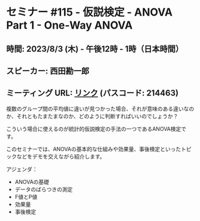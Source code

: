 # セミナー #115 - 仮説検定 - ANOVA Part 1 - One-Way ANOVA

## 時間: 2023/8/3 (木) - 午後12時 - 1時（日本時間）
## スピーカー: 西田勘一郎
## ミーティング URL: [リンク](https://us02web.zoom.us/j/331585134?pwd=VGVyeXBRWjFMT2hESFdhSU45Z2d0dz09) (パスコード: 214463)

複数のグループ間の平均値に違いが見つかった場合、それが意味のある違いなのか、それともたまたまなのか、どのように判断すればいいのでしょうか？

こういう場合に使えるのが統計的仮説検定の手法の一つであるANOVA検定です。

このセミナーでは、ANOVAの基本的な仕組みや効果量、事後検定といったトピックなどをデモを交えながら紹介します。

アジェンダ：

- ANOVAの基礎
- データのばらつきの測定
- F値とP値
- 効果量
- 事後検定
